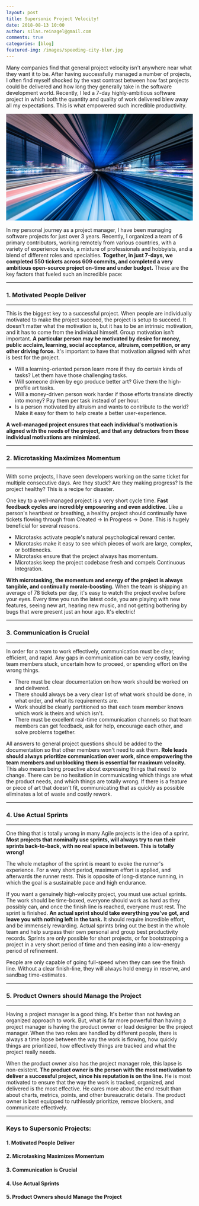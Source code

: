 ```yaml
---
layout: post
title: Supersonic Project Velocity!
date: 2018-08-13 10:00
author: silas.reinagel@gmail.com
comments: true
categories: [blog]
featured-img: /images/speeding-city-blur.jpg
---
```


Many companies find that general project velocity isn't anywhere near what they want it to be. After having successfully managed a number of projects, I often find myself shocked by the vast contrast between how fast projects could be delivered and how long they generally take in the software development world. Recently, I led a 7-day highly-ambitious software project in which both the quantity and quality of work delivered blew away all my expectations. This is what empowered such incredible productivity.

<img src="/images/speeding-city-blur.jpg" alt="Speeding through a metropolic, motion blur."  />

In my personal journey as a project manager, I have been managing software projects for just over 3 years. Recently, I organized a team of 6 primary contributors, working remotely from various countries, with a variety of experience levels, a mixture of professionals and hobbyists, and a blend of different roles and specialties. **Together, in just 7-days, we completed 550 tickets across 609 commits, and completed a very ambitious open-source project on-time and under budget.** These are the key factors that fueled such an incredible pace:

----

### 1. Motivated People Deliver

----

This is the biggest key to a successful project. When people are individually motivated to make the project succeed, the project is setup to succeed. It doesn't matter what the motivation is, but it has to be an intrinsic motivation, and it has to come from the individual himself. Group motivation isn't important. **A particular person may be motivated by desire for money, public acclaim, learning, social acceptance, altruism, competition, or any other driving force.** It's important to have that motivation aligned with what is best for the project. 

- Will a learning-oriented person learn more if they do certain kinds of tasks? Let them have those challenging tasks. 
- Will someone driven by ego produce better art? Give them the high-profile art tasks. 
- Will a money-driven person work harder if those efforts translate directly into money? Pay them per task instead of per hour. 
- Is a person motivated by altruism and wants to contribute to the world? Make it easy for them to help create a better user-experience.

**A well-managed project ensures that each individual's motivation is aligned with the needs of the project, and that any detractors from those individual motivations are minimized.**

----

### 2. Microtasking Maximizes Momentum

----

With some projects, I have seen developers working on the same ticket for multiple consecutive days. Are they stuck? Are they making progress? Is the project healthy? This is a recipe for disaster. 

One key to a well-managed project is a very short cycle time. **Fast feedback cycles are incredibly empowering and even addictive.** Like a person's heartbeat or breathing, a healthy project should continually have tickets flowing through from Created -> In Progress -> Done. This is hugely beneficial for several reasons. 

- Microtasks activate people's natural psychological reward center. 
- Microtasks make it easy to see which pieces of work are large, complex, or bottlenecks.
- Microtasks ensure that the project always has momentum.
- Microtasks keep the project codebase fresh and compels Continuous Integration.

**With microtasking, the momentum and energy of the project is always tangible, and continually morale-boosting.** When the team is shipping an average of 78 tickets per day, it's easy to watch the project evolve before your eyes. Every time you run the latest code, you are playing with new features, seeing new art, hearing new music, and not getting bothering by bugs that were present just an hour ago. It's electric!

----

### 3. Communication is Crucial

----

In order for a team to work effectively, communication must be clear, efficient, and rapid. Any gaps in communication can be very costly, leaving team members stuck, uncertain how to proceed, or spending effort on the wrong things. 

- There must be clear documentation on how work should be worked on and delivered. 
- There should always be a very clear list of what work should be done, in what order, and what its requirements are. 
- Work should be clearly partitioned so that each team member knows which work is theirs and which isn't. 
- There must be excellent real-time communication channels so that team members can get feedback, ask for help, encourage each other, and solve problems together. 

All answers to general project questions should be added to the documentation so that other members won't need to ask them. **Role leads should always prioritize communication over work, since empowering the team members and unblocking them is essential for maximum velocity.** This also means being proactive about expressing things that need to change. There can be no hesitation in communicating which things are what the product needs, and which things are totally wrong. If there is a feature or piece of art that doesn't fit, communicating that as quickly as possible eliminates a lot of waste and costly rework. 

----

### 4. Use Actual Sprints

----

One thing that is totally wrong in many Agile projects is the idea of a sprint. **Most projects that nominally use sprints, will always try to run their sprints back-to-back, with no real space in between. This is totally wrong!**   

The whole metaphor of the sprint is meant to evoke the runner's experience. For a very short period, maximum effort is applied, and afterwards the runner rests. This is opposite of long-distance running, in which the goal is a sustainable pace and high endurance. 

If you want a genuinely high-velocity project, you must use actual sprints. The work should be time-boxed, everyone should work as hard as they possibly can, and once the finish line is reached, everyone must rest. The sprint is finished. **An actual sprint should take everything you've got, and leave you with nothing left in the tank.** It should require incredible effort, and be immensely rewarding. Actual sprints bring out the best in the whole team and help surpass their own personal and group best productivity records. Sprints are only possible for short projects, or for bootstrapping a project in a very short period of time and then easing into a low-energy period of refinement.

People are only capable of going full-speed when they can see the finish line. Without a clear finish-line, they will always hold energy in reserve, and sandbag time-estimates. 

----

### 5. Product Owners should Manage the Project

----

Having a project manager is a good thing. It's better than not having an organized approach to work. But, what is far more powerful than having a project manager is having the product owner or lead designer be the project manager. When the two roles are handled by different people, there is always a time lapse between the way the work is flowing, how quickly things are prioritized, how effectively things are tracked and what the project really needs.

When the product owner also has the project manager role, this lapse is non-existent. **The product owner is the person with the most motivation to deliver a successful project, since his reputation is on the line.** He is most motivated to ensure that the way the work is tracked, organized, and delivered is the most effective. He cares more about the end result than about charts, metrics, points, and other bureaucratic details. The product owner is best equipped to ruthlessly prioritize, remove blockers, and communicate effectively. 

----

### Keys to Supersonic Projects:

#### 1. Motivated People Deliver
#### 2. Microtasking Maximizes Momentum
#### 3. Communication is Crucial
#### 4. Use Actual Sprints
#### 5. Product Owners should Manage the Project
